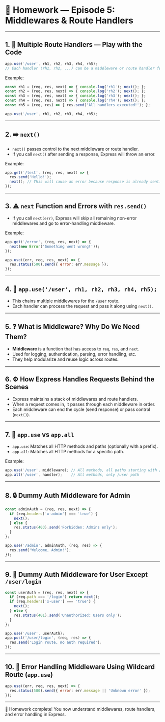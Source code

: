 # 📝 Homework — Episode 5: Middlewares & Route Handlers

---

## 1. 🔄 Multiple Route Handlers — Play with the Code

```javascript
app.use('/user', rh1, rh2, rh3, rh4, rh5);
// Each handler (rh1, rh2, ...) can be a middleware or route handler function.
```

Example:
```javascript
const rh1 = (req, res, next) => { console.log('rh1'); next(); };
const rh2 = (req, res, next) => { console.log('rh2'); next(); };
const rh3 = (req, res, next) => { console.log('rh3'); next(); };
const rh4 = (req, res, next) => { console.log('rh4'); next(); };
const rh5 = (req, res) => { res.send('All handlers executed!'); };

app.use('/user', rh1, rh2, rh3, rh4, rh5);
```

---

## 2. ➡️ `next()`

- `next()` passes control to the next middleware or route handler.
- If you call `next()` after sending a response, Express will throw an error.

Example:
```javascript
app.get('/test', (req, res, next) => {
  res.send('Hello!');
  next(); // This will cause an error because response is already sent.
});
```

---

## 3. ⚠️ `next` Function and Errors with `res.send()`

- If you call `next(err)`, Express will skip all remaining non-error middlewares and go to error-handling middleware.

Example:
```javascript
app.get('/error', (req, res, next) => {
  next(new Error('Something went wrong!'));
});

app.use((err, req, res, next) => {
  res.status(500).send({ error: err.message });
});
```

---

## 4. 🧩 `app.use('/user', rh1, rh2, rh3, rh4, rh5);`

- This chains multiple middlewares for the `/user` route.
- Each handler can process the request and pass it along using `next()`.

---

## 5. ❓ What is Middleware? Why Do We Need Them?

- **Middleware** is a function that has access to `req`, `res`, and `next`.
- Used for logging, authentication, parsing, error handling, etc.
- They help modularize and reuse logic across routes.

---

## 6. ⚙️ How Express Handles Requests Behind the Scenes

- Express maintains a stack of middlewares and route handlers.
- When a request comes in, it passes through each middleware in order.
- Each middleware can end the cycle (send response) or pass control (`next()`).

---

## 7. 🔀 `app.use` vs `app.all`

- `app.use`: Matches all HTTP methods and paths (optionally with a prefix).
- `app.all`: Matches all HTTP methods for a specific path.

Example:
```javascript
app.use('/user', middleware); // All methods, all paths starting with /user
app.all('/user', handler);    // All methods, only /user path
```

---

## 8. 🔒 Dummy Auth Middleware for Admin

```javascript
const adminAuth = (req, res, next) => {
  if (req.headers['x-admin'] === 'true') {
    next();
  } else {
    res.status(403).send('Forbidden: Admins only');
  }
};

app.use('/admin', adminAuth, (req, res) => {
  res.send('Welcome, Admin!');
});
```

---

## 9. 👤 Dummy Auth Middleware for User Except `/user/login`

```javascript
const userAuth = (req, res, next) => {
  if (req.path === '/login') return next();
  if (req.headers['x-user'] === 'true') {
    next();
  } else {
    res.status(401).send('Unauthorized: Users only');
  }
};

app.use('/user', userAuth);
app.post('/user/login', (req, res) => {
  res.send('Login route, no auth required');
});
```

---

## 10. 🛑 Error Handling Middleware Using Wildcard Route (`app.use`)

```javascript
app.use((err, req, res, next) => {
  res.status(500).send({ error: err.message || 'Unknown error' });
});
```

---

🎉 Homework complete! You now understand middlewares, route handlers, and error handling in Express.